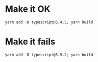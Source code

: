 # Make it OK
`yarn add -D typescript@5.4.5; yarn build`

# Make it fails
`yarn add -D typescript@5.5.2; yarn build`
